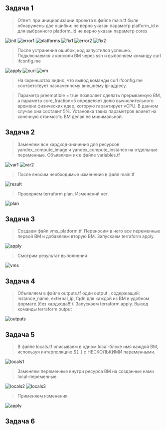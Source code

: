 ## Задача 1

>Ответ: при инициализации проекта в файле main.tf были обнаружены две ошибки: не верно указан параметр platform_id и для выбранного platform_id не верно указан параметр cores

![init](task1/init.png)
![error1](task1/error1.png)
![platforms](task1/platforms.png)
![fix1](task1/fix1.png)
![error2](task1/error2.png)
![fix2](task1/fix2.png)

>После устранения ошибок, код запустился успешно. Подключаемся к консоли ВМ через ssh и выполняем команду  curl ifconfig.me

![apply](task1/apply.png)
![curl](task1/curl.png)
![vm](task1/vm.png)

>На скриншотах видно, что вывод команды curl ifconfig.me соответствует назначенному внешнему ip-адресу.

>Параметр preemptible = true позволяет сделать прерываемую ВМ, а параметр core_fraction=5 определяет долю вычислительного времени физических ядер, которую гарантирует vCPU. В данном случае она составит 5%. Установка таких параметров влияет на конечную стоимость ВМ делая ее минимальной.

## Задача 2

>Заменяем все хардкод-значения для ресурсов yandex_compute_image и yandex_compute_instance на отдельные переменные. Объявляем их в файле variables.tf

![var1](task2/var1.png)
![var2](task2/var2.png)

>После вносим необходимые изменения в файл main.tf

![result](task2/result.png)

>Проверяем terraform plan. Изменений нет.

![plan](task2/plan.png)

## Задача 3

>Создаем файл vms_platform.tf. Переносим в него все переменные первой ВМ и добавляем вторую ВМ. Запускаем terraform apply.

![apply](task3/apply.png)

>Смотрим результат выполнения

![vms](task3/vms.png)

## Задача 4

>Объявляем в файле outputs.tf один output , содержащий: instance_name, external_ip, fqdn для каждой из ВМ в удобном формате.(без хардкода!!!). Запускаем terraform apply. Вывод команды terraform output

![outputs](task4/outputs.png)

## Задача 5

>В файле locals.tf описываем в одном local-блоке имя каждой ВМ, используя интерполяцию ${..} с НЕСКОЛЬКИМИ переменными.

![locals1](task5/locals1.png)

>Заменяем переменные внутри ресурса ВМ на созданные нами local-переменные.

![locals2](task5/locals2.png)
![locals3](task5/locals3.png)

>Применяем изменения.

![apply](task5/apply.png)

## Задача 6


